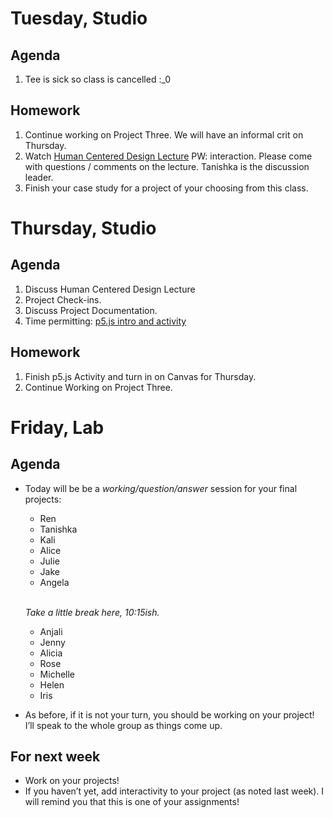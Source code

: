 ---
---

# Tuesday, Studio
## Agenda
1. Tee is sick so class is cancelled :_0


## Homework
1. Continue working on Project Three. We will have an informal crit on Thursday. 
2. Watch [Human Centered Design Lecture](https://vimeo.com/518426783) PW: interaction. Please come with questions / comments on the lecture. Tanishka is the discussion leader. 
3. Finish your case study for a project of your choosing from this class. 

# Thursday, Studio
## Agenda

1. Discuss Human Centered Design Lecture
2. Project Check-ins. 
3. Discuss Project Documentation.
4. Time permitting: [p5.js intro and activity](https://tasty-dust-bf9.notion.site/p5-js-tutorials-e4530aae762242a8925e151afe6198c6)

## Homework
1. Finish p5.js Activity and turn in on Canvas for Thursday. 
2. Continue Working on Project Three.  



# Friday, Lab

## Agenda

- Today will be be a *working/<wbr>question/<wbr>answer* session for your final projects:

	- Ren
	- Tanishka
	- Kali
	- Alice
	- Julie
	- Jake
	- Angela

	\
	*Take a little break here, 10:15ish.*

	- Anjali
	- Jenny
	- Alicia
	- Rose
	- Michelle
	- Helen
	- Iris

- As before, if it is not your turn, you should be working on your project! I’ll speak to the whole group as things come up.



## For next week

- Work on your projects!
- If you haven’t yet, add interactivity to your project (as noted last week). I will remind you that this is one of your assignments!